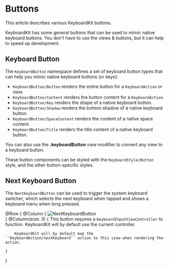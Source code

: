 # Buttons

This article describes various KeyboardKit buttons.

KeyboardKit has some general buttons that can be used to mimic native keyboard buttons. You don't have to use the views & buttons, but it can help to speed up development.



## Keyboard Button

The ``KeyboardButton`` namespace defines a set of keyboard button types that can help you mimic native keyboard buttons (or keys):

- ``KeyboardButton/Button`` renders the entire button for a ``KeyboardAction`` or view.
- ``KeyboardButton/Content`` renders the button content for a ``KeyboardAction``.
- ``KeyboardButton/Key`` renders the shape of a native keyboard button.
- ``KeyboardButton/Shadow`` renders the bottom shadow of a native keyboard button.
- ``KeyboardButton/SpaceContent`` renders the content of a native space content.
- ``KeyboardButton/Title`` renders the title content of a native keyboard button.

You can also use the **.keyboardButton** view modifier to convert any view to a keyboard button.

These button components can be styled with the ``KeyboardStyle/Button`` style, and the other button-specific styles.



## Next Keyboard Button

The ``NextKeyboardButton`` can be used to trigger the system keyboard switcher, which selects the next keyboard when tapped and shows a keyboard menu when long pressed.

@Row {
    @Column {
        ![NextKeyboardButton](nextkeyboardbutton-250.jpg)        
    }
    @Column(size: 3) {
        This button requires a ``KeyboardInputViewController`` to function. KeyboardKit will by default use the current controller.

        KeyboardKit will by default map the ``KeyboardAction/nextKeyboard`` action to this view when rendering the action.
       
    }
}
